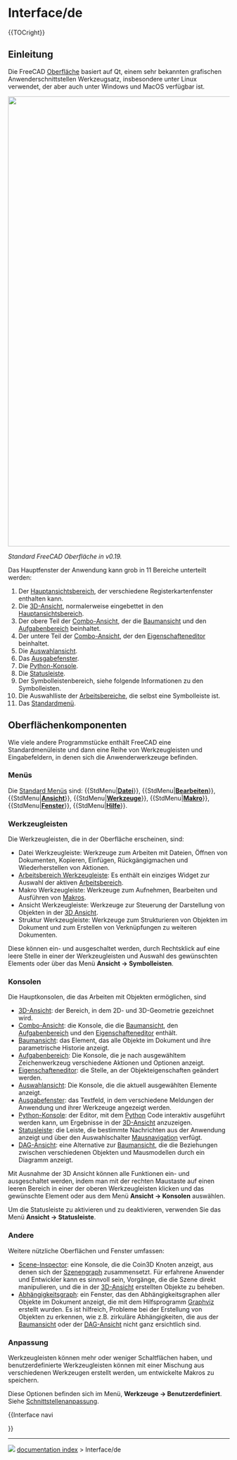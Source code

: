 # Interface/de
{{TOCright}}



## Einleitung

Die FreeCAD [Oberfläche](interface/de.md) basiert auf Qt, einem sehr bekannten grafischen Anwenderschnittstellen Werkzeugsatz, insbesondere unter Linux verwendet, der aber auch unter Windows und MacOS verfügbar ist.

<img alt="" src=images/FreeCAD_interface_base_divisions.png  style="width:1024px;">



*Standard FreeCAD Oberfläche in v0.19.*

Das Hauptfenster der Anwendung kann grob in 11 Bereiche unterteilt werden:

1.  Der [Hauptansichtsbereich](main_view_area/de.md), der verschiedene Registerkartenfenster enthalten kann.
2.  Die [3D-Ansicht](3D_view/de.md), normalerweise eingebettet in den [Hauptansichtsbereich](main_view_area/de.md).
3.  Der obere Teil der [Combo-Ansicht](combo_view/de.md), der die [Baumansicht](tree_view/de.md) und den [Aufgabenbereich](task_panel/de.md) beinhaltet.
4.  Der untere Teil der [Combo-Ansicht](combo_view/de.md), der den [Eigenschafteneditor](property_editor/de.md) beinhaltet.
5.  Die [Auswahlansicht](selection_view/de.md).
6.  Das [Ausgabefenster](report_view/de.md).
7.  Die [Python-Konsole](Python_console/de.md).
8.  Die [Statusleiste](status_bar/de.md).
9.  Der Symbolleistenbereich, siehe folgende Informationen zu den Symbolleisten.
10. Die Auswahlliste der [Arbeitsbereiche](Std_Workbench/de.md), die selbst eine Symbolleiste ist.
11. Das [Standardmenü](Standard_Menu/de.md).



## Oberflächenkomponenten

Wie viele andere Programmstücke enthält FreeCAD eine Standardmenüleiste und dann eine Reihe von Werkzeugleisten und Eingabefeldern, in denen sich die Anwenderwerkzeuge befinden.



### Menüs

Die [Standard Menüs](Standard_Menu/de.md) sind: {{StdMenu|[**Datei**](Std_File_Menu/de.md)}}, {{StdMenu|[**Bearbeiten**](Std_Edit_Menu/de.md)}}, {{StdMenu|[**Ansicht**](Std_View_Menu/de.md)}}, {{StdMenu|[**Werkzeuge**](Std_Tools_Menu/de.md)}}, {{StdMenu|[**Makro**](Std_Macro_Menu/de.md)}}, {{StdMenu|[**Fenster**](Std_Windows_Menu/de.md)}}, {{StdMenu|[**Hilfe**](Std_Help_Menu/de.md)}}.



### Werkzeugleisten

Die Werkzeugleisten, die in der Oberfläche erscheinen, sind:

-   Datei Werkzeugleiste: Werkzeuge zum Arbeiten mit Dateien, Öffnen von Dokumenten, Kopieren, Einfügen, Rückgängigmachen und Wiederherstellen von Aktionen.
-   [Arbeitsbereich Werkzeugleiste](Std_Workbench/de.md): Es enthält ein einziges Widget zur Auswahl der aktiven [Arbeitsbereich](workbenches/de.md).
-   Makro Werkzeugleiste: Werkzeuge zum Aufnehmen, Bearbeiten und Ausführen von [Makros](macros/de.md).
-   Ansicht Werkzeugleiste: Werkzeuge zur Steuerung der Darstellung von Objekten in der [3D Ansicht](3D_view/de.md).
-   Struktur Werkzeugleiste: Werkzeuge zum Strukturieren von Objekten im Dokument und zum Erstellen von Verknüpfungen zu weiteren Dokumenten.

Diese können ein- und ausgeschaltet werden, durch Rechtsklick auf eine leere Stelle in einer der Werkzeugleisten und Auswahl des gewünschten Elements oder über das Menü **Ansicht → Symbolleisten**.



### Konsolen

Die Hauptkonsolen, die das Arbeiten mit Objekten ermöglichen, sind

-   [3D-Ansicht](3D_view/de.md): der Bereich, in dem 2D- und 3D-Geometrie gezeichnet wird.
-   [Combo-Ansicht](Combo_view/de.md): die Konsole, die die [Baumansicht](tree_view/de.md), den [Aufgabenbereich](task_panel/de.md) und den [Eigenschafteneditor](property_editor/de.md) enthält.
-   [Baumansicht](Tree_view/de.md): das Element, das alle Objekte im Dokument und ihre parametrische Historie anzeigt.
-   [Aufgabenbereich](Task_panel/de.md): Die Konsole, die je nach ausgewähltem Zeichenwerkzeug verschiedene Aktionen und Optionen anzeigt.
-   [Eigenschafteneditor](Property_editor/de.md): die Stelle, an der Objekteigenschaften geändert werden.
-   [Auswahlansicht](Selection_view/de.md): Die Konsole, die die aktuell ausgewählten Elemente anzeigt.
-   [Ausgabefenster](Report_view/de.md): das Textfeld, in dem verschiedene Meldungen der Anwendung und ihrer Werkzeuge angezeigt werden.
-   [Python-Konsole](Python_console/de.md): der Editor, mit dem [Python](Python/de.md) Code interaktiv ausgeführt werden kann, um Ergebnisse in der [3D-Ansicht](3D_view/de.md) anzuzeigen.
-   [Statusleiste](Status_bar/de.md): die Leiste, die bestimmte Nachrichten aus der Anwendung anzeigt und über den Auswahlschalter [Mausnavigation](Mouse_navigation/de.md) verfügt.
-   [DAG-Ansicht](DAG_view/de.md): eine Alternative zur [Baumansicht](tree_view/de.md), die die Beziehungen zwischen verschiedenen Objekten und Mausmodellen durch ein Diagramm anzeigt.

Mit Ausnahme der 3D Ansicht können alle Funktionen ein- und ausgeschaltet werden, indem man mit der rechten Maustaste auf einen leeren Bereich in einer der oberen Werkzeugleisten klicken und das gewünschte Element oder aus dem Menü **Ansicht → Konsolen** auswählen.

Um die Statusleiste zu aktivieren und zu deaktivieren, verwenden Sie das Menü **Ansicht → Statusleiste**.



### Andere

Weitere nützliche Oberflächen und Fenster umfassen:

-   [Scene-Inspector](Std_SceneInspector/de.md): eine Konsole, die die Coin3D Knoten anzeigt, aus denen sich der [Szenengraph](Scenegraph/de.md) zusammensetzt. Für erfahrene Anwender und Entwickler kann es sinnvoll sein, Vorgänge, die die Szene direkt manipulieren, und die in der [3D-Ansicht](3D_view/de.md) erstellten Objekte zu beheben.
-   [Abhängigkeitsgraph](Std_DependencyGraph/de.md): ein Fenster, das den Abhängigkeitsgraphen aller Objekte im Dokument anzeigt, die mit dem Hilfsprogramm [Graphviz](https://graphviz.org/) erstellt wurden. Es ist hilfreich, Probleme bei der Erstellung von Objekten zu erkennen, wie z.B. zirkuläre Abhängigkeiten, die aus der [Baumansicht](Tree_view/de.md) oder der [DAG-Ansicht](DAG_view/de.md) nicht ganz ersichtlich sind.



### Anpassung

Werkzeugleisten können mehr oder weniger Schaltflächen haben, und benutzerdefinierte Werkzeugleisten können mit einer Mischung aus verschiedenen Werkzeugen erstellt werden, um entwickelte Makros zu speichern.

Diese Optionen befinden sich im Menü, **Werkzeuge → Benutzerdefiniert**. Siehe [Schnittstellenanpassung](Interface_Customization/de.md).


{{Interface navi

}}



---
![](images/Button_right.svg) [documentation index](../README.md) > Interface/de
